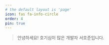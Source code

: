 ```yaml
---
# the default layout is 'page'
icon: fas fa-info-circle
order: 4
pin: true
---
```


> 안녕하세요! 호기심이 많은 개발자 서호준입니다.

